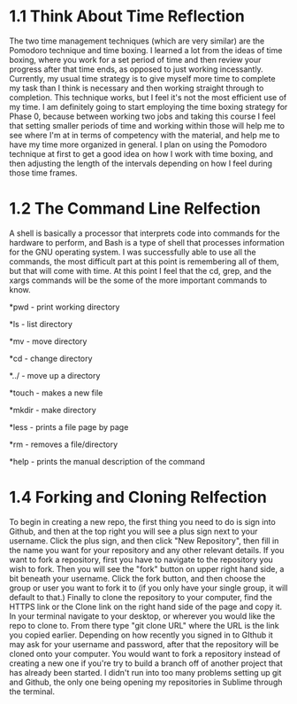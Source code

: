 # 1.1 Think About Time Reflection
The two time management techniques (which are very similar) are the Pomodoro technique and time boxing. I learned a lot from the ideas of time boxing, where you work for a set period of time and then review your progress after that time ends, as opposed to just working incessantly. Currently, my usual time strategy is to give myself more time to complete my task than I think is necessary and then working straight through to completion. This technique works, but I feel it's not the most efficient use of my time. I am definitely going to start employing the time boxing strategy for Phase 0, because between working two jobs and taking this course I feel that setting smaller periods of time and working within those will help me to see where I'm at in terms of competency with the material, and help me to have my time more organized in general. I plan on using the Pomodoro technique at first to get a good idea on how I work with time boxing, and then adjusting the length of the intervals depending on how I feel during those time frames.

# 1.2 The Command Line Relfection
A shell is basically a processor that interprets code into commands for the hardware to perform, and Bash is a type of shell that processes information for the GNU operating system. I was successfully able to use all the commands, the most difficult part at this point is remembering all of them, but that will come with time. At this point I feel that the cd, grep, and the xargs commands will be the some of the more important commands to know.

*pwd - print working directory

*ls - list directory

*mv - move directory

*cd - change directory

*../ - move up a directory

*touch - makes a new file

*mkdir - make directory

*less - prints a file page by page

*rm - removes a file/directory

*help - prints the manual description of the command

# 1.4 Forking and Cloning Relfection
To begin in creating a new repo, the first thing you need to do is sign into Github, and then at the top right you will see a plus sign next to your username. Click the plus sign, and then click "New Repository", then fill in the name you want for your repository and any other relevant details. If you want to fork a repository, first you have to navigate to the repository you wish to fork. Then you will see the "fork" button on upper right hand side, a bit beneath your username. Click the fork button, and then choose the group or user you want to fork it to (if you only have your single group, it will default to that.) Finally to clone the repository to your computer, find the HTTPS link or the Clone link on the right hand side of the page and copy it. In your terminal navigate to your desktop, or wherever you would like the repo to clone to. From there type "git clone URL" where the URL is the link you copied earlier. Depending on how recently you signed in to GIthub it may ask for your username and password, after that the repository will be cloned onto your computer. You would want to fork a repository instead of creating a new one if you're try to build a branch off of another project that has already been started. I didn't run into too many problems setting up git and Github, the only one being opening my repositories in Sublime through the terminal.